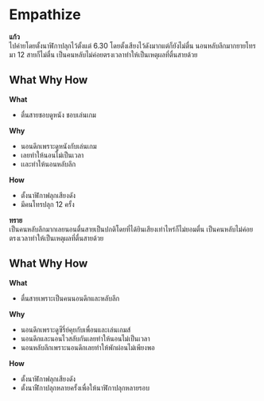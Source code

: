 # Empathize


**แก้ว**<br>
ไปค่ายโดยตั้งนาฬิกาปลุกไว้ตั้งแต่ 6.30 โดยตั้งเสียงไว้ดังมากแต่ก็ยังไม่ตื่น นอนหลับลึกมากยายโทรมา 12 สายก็ไม่ตื่น เป็นคนหลับไม่ค่อยตรงเวลาทำให้เป็นเหตุผลที่ตื่นสายด้วย<br>

## What Why How
**What**<br>
- ตื่นสายชอบดูหนัง ชอบเล่นเกม <br>

**Why**<br>
- นอนดึกเพราะดูหนังกับเล่นเกม <br>
- เลยทำให้นอนไม่เป็นเวลา <br>
- เเละทำให้นอนหลับลึก <br>

**How** <br>
- ตั้งนาฬิกาฟลุกเสียงดัง <br>
- มีคนโทรปลุก 12 ครั้ง <br>


**ทราย**<br>
เป็นคนหลับลึกมากเลยนอนตื่นสายเป็นปกติโดยที่ได้ยินเสียงเท่าไหร่ก็ไม่ยอมตื่น เป็นคนหลับไม่ค่อยตรงเวลาทำให้เป็นเหตุผลที่ตื่นสายด้วย<br>

## What Why How
**What**<br>
- ตื่นสายเพราะเป็นคนนอนดึกและหลับลึก <br>

**Why**<br>
- นอนดึกเพราะดูซีรี่ย์คุยกับเพื่อนและเล่นเกมส์<br>
- นอนดึกและนอนไวสลับกันเลยทำให้นอนไม่เป็นเวลา<br> 
- นอนหลับลึกเพราะนอนดึกเลยทำให้พักผ่อนไม่เพียงพอ<br>

**How** <br>
- ตั้งนาฬิกาฟลุกเสียงดัง<br>
- ตั้งนาฬืกาปลุกหลายครั้งเพื่อให้นาฬิกาปลุกหลายรอบ


